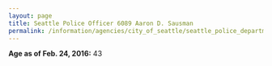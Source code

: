 ```yaml
---
layout: page
title: Seattle Police Officer 6089 Aaron D. Sausman
permalink: /information/agencies/city_of_seattle/seattle_police_department/copbook/6089/
---
```


**Age as of Feb. 24, 2016:** 43
